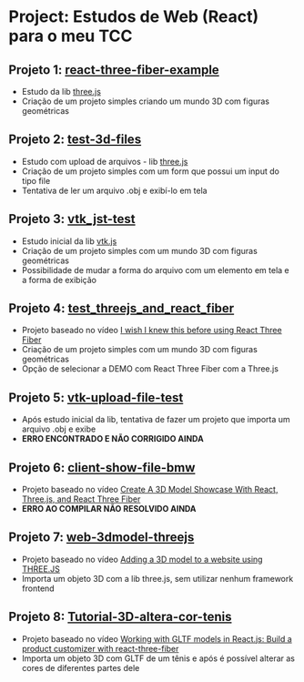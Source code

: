 # Project: Estudos de Web (React) para o meu TCC

## Projeto 1: [react-three-fiber-example](./react-three-fiber-example)
- Estudo da lib [three.js](https://threejs.org/) 
- Criação de um projeto simples criando um mundo 3D com figuras geométricas

## Projeto 2: [test-3d-files](./test-3d-files)
- Estudo com upload de arquivos - lib [three.js](https://docs.google.com/document/d/1o0DAZIrZ9n-LeMFqYiFe_WYs23iAGLmGxXAWy3Hw5uE/edit?usp=sharing) 
- Criação de um projeto simples com um form que possui um input do tipo file
- Tentativa de ler um arquivo .obj e exibí-lo em tela

## Projeto 3: [vtk_jst-test](./vtk_jst-test)
- Estudo inicial da lib [vtk.js](https://kitware.github.io/vtk-js/docs/vtk_react.html) 
- Criação de um projeto simples com um mundo 3D com figuras geométricas
- Possibilidade de mudar a forma do arquivo com um elemento em tela e a forma de exibição

## Projeto 4: [test_threejs_and_react_fiber](./test_threejs_and_react_fiber)
- Projeto baseado no vídeo [I wish I knew this before using React Three Fiber
](https://www.youtube.com/watch?v=DPl34H2ISsk&t=1383s&ab_channel=RabbitHoleSyndrome) 
- Criação de um projeto simples com um mundo 3D com figuras geométricas
- Opção de selecionar a DEMO com React Three Fiber com a Three.js

## Projeto 5: [vtk-upload-file-test](./vtk-upload-file-test)
- Após estudo inicial da lib, tentativa de fazer um projeto que importa um arquivo .obj e exibe
- **ERRO ENCONTRADO E NÃO CORRIGIDO AINDA**

## Projeto 6: [client-show-file-bmw](./client-show-file-bmw/)
- Projeto baseado no vídeo [Create A 3D Model Showcase With React, Three.js, and React Three Fiber
](https://youtu.be/QaRIHrRclVk)
- **ERRO AO COMPILAR NÃO RESOLVIDO AINDA**

## Projeto 7: [web-3dmodel-threejs](./web-3dmodel-threejs)
- Projeto baseado no vídeo [Adding a 3D model to a website using THREE.JS
](https://youtu.be/lGokKxJ8D2c)
- Importa um objeto 3D com a lib three.js, sem utilizar nenhum framework frontend

## Projeto 8: [Tutorial-3D-altera-cor-tenis](./Tutorial-3D-altera-cor-tenis)
- Projeto baseado no vídeo [Working with GLTF models in React.js: Build a product customizer with react-three-fiber](https://youtu.be/2jwqotdQmdQ)
- Importa um objeto 3D com GLTF de um tênis e após é possível alterar as cores de diferentes partes dele